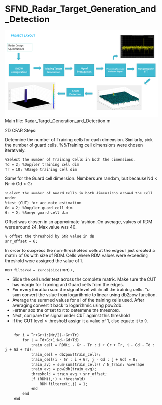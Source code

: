 # SFND_Radar_Target_Generation_and_Detection
<img src="./Overview.jpg"/>
Main file: Radar_Target_Generation_and_Detection.m

2D CFAR Steps:

Determine the number of Training cells for each dimension. Similarly, pick the number of guard cells.
%%Training cell dimensions were chosen iteratively.

    %Select the number of Training Cells in both the dimensions.
    Td = 2; %Doppler training cell dim
    Tr = 10; %Range training cell dim

Same for the Guard cell dimension. Numbers are random, but because Nd < Nr => Gd < Gr

    %Select the number of Guard Cells in both dimensions around the Cell under 
    %test (CUT) for accurate estimation
    Gd = 2; %Doppler guard cell dim
    Gr = 5; %Range guard cell dim

Offset was chosen in an approximate fashion. On average, values of RDM were around 24. Max value was 40. 
    
    % offset the threshold by SNR value in dB
    snr_offset = 6;
 
In order to suppress the non-thresholded cells at the edges I just created a matrix of 0s with size of RDM. Cells where RDM values were exceeding threshold were assigned the value of 1.

    RDM_filtered = zeros(size(RDM));
    
* Slide the cell under test across the complete matrix. Make sure the CUT has margin for Training and Guard cells from the edges.
* For every iteration sum the signal level within all the training cells. To sum convert the value from logarithmic to linear using db2pow function.
* Average the summed values for all of the training cells used. After averaging convert it back to logarithmic using pow2db.
* Further add the offset to it to determine the threshold.
* Next, compare the signal under CUT against this threshold.
* If the CUT level > threshold assign it a value of 1, else equate it to 0.
```
    
    for i = Tr+Gr+1:(Nr/2)-(Gr+Tr)
        for j = Td+Gd+1:Nd-(Gd+Td)
            train_cell = RDM(i - Gr - Tr : i + Gr + Tr, j - Gd - Td : j + Gd + Td);
            train_cell = db2pow(train_cell);
            train_cell(i - Gr : i + Gr, j - Gd : j + Gd) = 0;
            train_avg = sum(sum(train_cell)) / N_Train; %average
            train_avg = pow2db(train_avg);
            threshold = train_avg + snr_offset;
            if (RDM(i,j) > threshold)
                RDM_filtered(i,j) = 1;
            end
        end
    end




    
